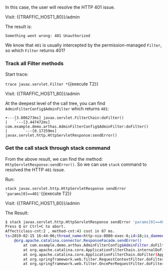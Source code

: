 In this case, the user will resolve the HTTP 401 issue.

Visit: {{TRAFFIC_HOST1_80}}/admin

The result is:

```
Something went wrong: 401 Unauthorized
```

We know that `401` is usually intercepted by the permission-managed `Filter`, so which `Filter` returns 401?


### Track all Filter methods

Start trace:

`trace javax.servlet.Filter *`{{execute T2}}

Visit: {{TRAFFIC_HOST1_80}}/admin

At the deepest level of the call tree, you can find `AdminFilterConfig$AdminFilter` which returns `401`:

```
+---[3.806273ms] javax.servlet.FilterChain:doFilter()
|   `---[3.447472ms] com.example.demo.arthas.AdminFilterConfig$AdminFilter:doFilter()
|       `---[0.17259ms] javax.servlet.http.HttpServletResponse:sendError()
```

### Get the call stack through stack command

From the above result, we can find the method: `HttpServletResponse:sendError()`. So we can use `stack` command to resolved the HTTP `401` issue.


Run:

`stack javax.servlet.http.HttpServletResponse sendError 'params[0]==401'`{{execute T2}}

Visit: {{TRAFFIC_HOST1_80}}/admin

The Result:

```bash
$ stack javax.servlet.http.HttpServletResponse sendError 'params[0]==401'
Press Q or Ctrl+C to abort.
Affect(class-cnt:2 , method-cnt:4) cost in 87 ms.
ts=2019-02-15 16:44:06;thread_name=http-nio-8080-exec-6;id=16;is_daemon=true;priority=5;TCCL=org.springframework.boot.context.embedded.tomcat.TomcatEmbeddedWebappClassLoader@8546cd5
    @org.apache.catalina.connector.ResponseFacade.sendError()
        at com.example.demo.arthas.AdminFilterConfig$AdminFilter.doFilter(AdminFilterConfig.java:38)
        at org.apache.catalina.core.ApplicationFilterChain.internalDoFilter(ApplicationFilterChain.java:193)
        at org.apache.catalina.core.ApplicationFilterChain.doFilter(ApplicationFilterChain.java:166)
        at org.springframework.web.filter.RequestContextFilter.doFilterInternal(RequestContextFilter.java:99)
        at org.springframework.web.filter.OncePerRequestFilter.doFilter(OncePerRequestFilter.java:107)
```
